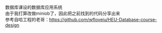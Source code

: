 数据库课设的数据库应用系统  
由于我打算改做miniob了，因此把之前找到的代码分享出来  
参考自哈工程的老哥：https://github.com/wfloveiu/HEU-Database-course-design

